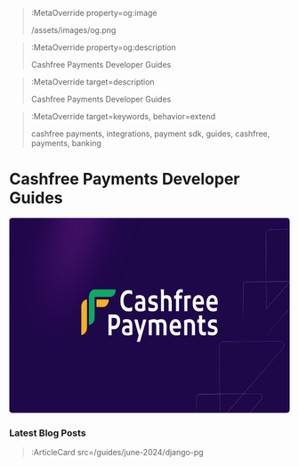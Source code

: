 > :MetaOverride property=og:image
>
> /assets/images/og.png

> :MetaOverride property=og:description
>
> Cashfree Payments Developer Guides

> :MetaOverride target=description
>
> Cashfree Payments Developer Guides

> :MetaOverride target=keywords, behavior=extend
>
> cashfree payments, integrations, payment sdk, guides, cashfree, payments, banking

# Cashfree Payments Developer Guides

<img src="/assets/images/og.png" style="width:770px;height:350px;border-radius:5px;filter: grayscale(10%);">

### Latest Blog Posts

> :ArticleCard src=/guides/june-2024/django-pg
